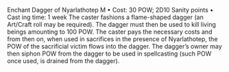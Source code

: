 Enchant Dagger of Nyarlathotep M
• Cost:  30 POW; 2D10 Sanity points
•
 Cast
ing time: 1 week
The caster fashions a flame-shaped dagger (an Art/Craft 
roll may be required). The dagger must then be used to kill 
living beings amounting to 100 POW. The caster pays the 
necessary costs and from then on, when used in sacrifices 
in the presence of Nyarlathotep, the POW of the sacrificial 
victim flows into the dagger. The dagger’s owner may then 
siphon POW from the dagger to be used in spellcasting 
(such POW once used, is drained from the dagger).
